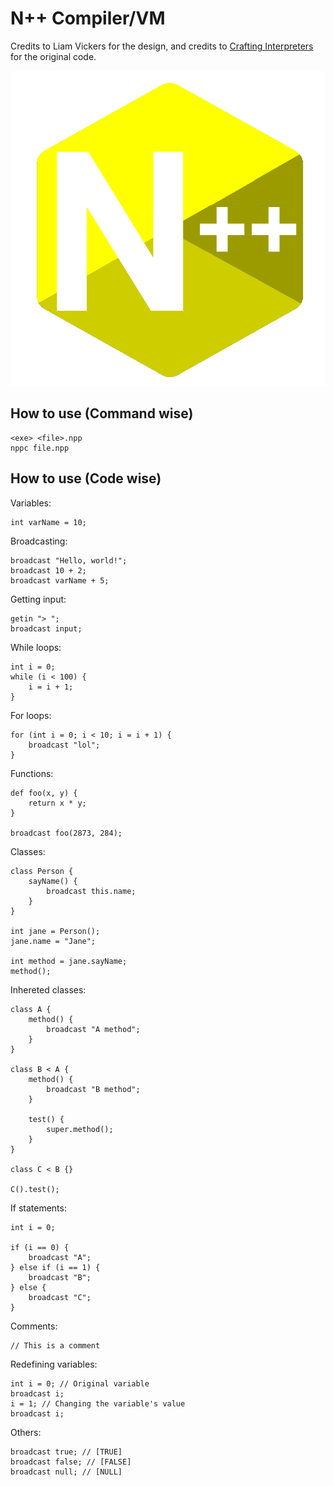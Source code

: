 # N++ Compiler/VM

Credits to Liam Vickers for the design, and credits to [Crafting Interpreters](https://craftinginterpreters.com) for the original code.

![](ico/N++.png)

## How to use (Command wise)

```
<exe> <file>.npp
nppc file.npp
```

## How to use (Code wise)

Variables:

```
int varName = 10;
```

Broadcasting:

```
broadcast "Hello, world!";
broadcast 10 + 2;
broadcast varName + 5;
```

Getting input:

```
getin "> ";
broadcast input;
```

While loops:

```
int i = 0;
while (i < 100) {
    i = i + 1;
}
```

For loops:

```
for (int i = 0; i < 10; i = i + 1) {
    broadcast "lol";
}
```

Functions:

```
def foo(x, y) {
    return x * y;
}

broadcast foo(2873, 284);
```

Classes:

```
class Person {
    sayName() {
        broadcast this.name;
    }
}

int jane = Person();
jane.name = "Jane";

int method = jane.sayName;
method();
```

Inhereted classes:

```
class A {
    method() {
        broadcast "A method";
    }
}

class B < A {
    method() {
        broadcast "B method";
    }

    test() {
        super.method();
    }
}

class C < B {}

C().test();
```

If statements:

```
int i = 0;

if (i == 0) {
    broadcast "A";
} else if (i == 1) {
    broadcast "B";
} else {
    broadcast "C";
}
```

Comments:

```
// This is a comment
```

Redefining variables:

```
int i = 0; // Original variable
broadcast i;
i = 1; // Changing the variable's value
broadcast i;
```

Others:

```
broadcast true; // [TRUE]
broadcast false; // [FALSE]
broadcast null; // [NULL]
```
